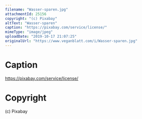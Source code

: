 ```yaml
---
filename: "Wasser-sparen.jpg"
attachmentId: 25156
copyright: "(c) Pixabay"
altText: "Wasser-sparen"
caption: "https://pixabay.com/service/license/"
mimeType: "image/jpeg"
uploadDate: "2019-10-17 21:07:25"
originalUrl: "https://www.veganblatt.com/i/Wasser-sparen.jpg"
---
```


# Caption

https://pixabay.com/service/license/

# Copyright

(c) Pixabay
